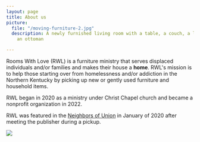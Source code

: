 ```yaml
---
layout: page
title: About us
picture:
  file: "/moving-furniture-2.jpg"
  description: A newly furnished living room with a table, a couch, a love seat, and
    an ottoman

---
```

Rooms With Love (RWL) is a furniture ministry that serves displaced individuals and/or families and makes their house a __home__.  RWL's mission is to help those starting over from homelessness and/or addiction in the Northern Kentucky by picking up new or gently used furniture and household items.

RWL began in 2020 as a ministry under Christ Chapel church and became a nonprofit organization in 2022.

RWL was featured in the [Neighbors of Union](/NeighborsOfUnion_Jan21-2.pdf) in January of 2020 after meeting the publisher during a pickup.

![](/73855f48-0e5e-4c20-baae-2a0274473cfa.jpeg)
